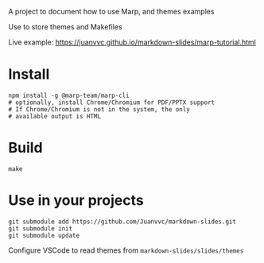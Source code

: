 A project to document how to use Marp, and themes examples

Use to store themes and Makefiles

Live example: <https://juanvvc.github.io/markdown-slides/marp-tutorial.html>

# Install

```
npm install -g @marp-team/marp-cli
# optionally, install Chrome/Chromium for PDF/PPTX support
# If Chrome/Chromium is not in the system, the only
# available output is HTML
```

# Build

```
make
```

# Use in your projects

```
git submodule add https://github.com/Juanvvc/markdown-slides.git
git submodule init
git submodule update
```

Configure VSCode to read themes from `markdown-slides/slides/themes`



